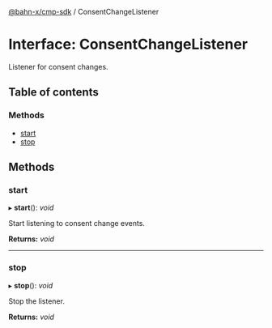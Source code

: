 [@bahn-x/cmp-sdk](../README.md) / ConsentChangeListener

# Interface: ConsentChangeListener

Listener for consent changes.

## Table of contents

### Methods

- [start](consentchangelistener.md#start)
- [stop](consentchangelistener.md#stop)

## Methods

### start

▸ **start**(): *void*

Start listening to consent change events.

**Returns:** *void*

___

### stop

▸ **stop**(): *void*

Stop the listener.

**Returns:** *void*
